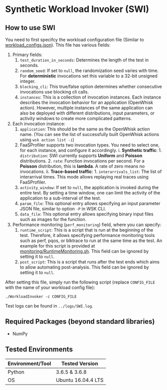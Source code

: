 # Synthetic Workload Invoker (SWI)

## How to use SWI

You need to first specifcy the workload configuration file (Similar to [workload_configs.json](../workload_configs.json)). This file has various fields:

1. Primary fields:
    1. `test_duration_in_seconds`: Determines the length of the test in seconds.
    2. `random_seed`: If set to `null`, the randomization seed varies with time. For **deterministic** invocations set this variable to a 32-bit unsigned integer.
    3. `blocking_cli`: This true/false option determines whether consecutive invocations use blocking cli calls. 
    4. `instances`: This is a collection of invocation instances. Each instance describes the invocation behavior for an application (OpenWhisk action). However, multiple instances of the same application can also be deployed with different distributions, input parameters, or activity windows to create more complicated patterns.
2. Each invocation instance:
    1. `application`: This should be the same as the OpenWhisk action name. (You can see the list of successfully built OpenWhisk actions using `wsk action list -i`)
    2. FaaSProfiler supports two invocation types. You need to select one, for each instance, and configure it accordingly.
        i. **Synthetic traffic**:
            1. `distribution`: SWI currently supports **Uniform** and **Poisson** distributions.
            2. `rate`: Function invocations per second. For a **Poisson** distribution, this is **lambda**. A rate of zero means no invocations.
        ii. **Trace-based traffic**:
            1. `interarrivals_list`: The list of interarrival times. This mode allows replaying real traces using FaaSProfiler.
    6. `activity_window`: If set to `null`, the application is invoked during the entire test. By setting a time window, one can limit the activity of the application to a sub-interval of the test.
    7. `param_file`: This optional entry allows specifying an input parameter JSON file, similar to option `-P` in WSK CLI.
    8. `data_file`: This optional entry allows specifying binary input files such as images for the function.
3. Performance monitoring (`perf_monitoring`) field, where you can specify:
    1. `runtime_script`: This is a script that is run at the beginning of the test. Therefore, it allows specifying performance monitoring tools such as perf, pqos, or blktrace to run at the same time as the test. An example for this script is provided at [monitoring/RuntimeMonitoring.sh](../monitoring/RuntimeMonitoring.sh). This field can be ignored by setting it to `null`.
    2. `post_script`: This is a script that runs after the test ends which aims to allow automating post-analysis. This field can be ignored by setting it to `null`.

After setting this file, simply run the following script (replace `CONFIG_FILE` with the name of your workload config file):
```
./WorkloadInvoker -c CONFIG_FILE
```
Test logs can be found in `../logs/SWI.log`.

## Required Packages (beyond standard libraries)

* NumPy

## Tested Environments

Environment/Tool | Tested Version 
---------------- | --------------
Python | 3.6.5 & 3.6.8
OS | Ubuntu 16.04.4 LTS
